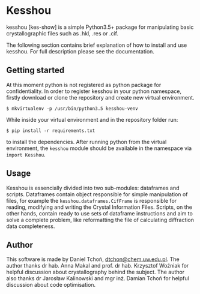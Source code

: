# Kesshou
kesshou [kes-show] is a simple Python3.5+ package for 
manipulating basic crystallographic files such as .hkl, .res or .cif.

The following section contains brief explanation of how to install 
and use kesshou. For full description please see the documentation.

## Getting started

At this moment python is not registered as python package for confidentiality.
In order to register kesshou in your python namespace, firstly download or clone
the repository and create new virtual environment.

    $ mkvirtualenv -p /usr/bin/python3.5 kesshou-venv

While inside your virtual environment and in the repository folder run:

    $ pip install -r requirements.txt
    
to install the dependencies. After running python from the virtual environment,
the `kesshou` module should be available in the namespace via `import Kesshou`.

## Usage

Kesshou is essencially divided into two sub-modules: dataframes and scripts.
Dataframes contain object responsible for simple manipulation of files,
for example the `kesshou.dataframes.CifFrame` is responsible for
reading, modifying and writing the Crystal Information Files.
Scripts, on the other hands, contain ready to use sets of dataframe
instructions and aim to solve a complete problem, like reformatting the file
of calculating diffraction data completeness.

## Author

This software is made by Daniel Tchoń, dtchon@chem.uw.edu.pl.
The author thanks dr hab. Anna Makal and prof. dr hab. Krzysztof Woźniak
for helpful discussion about crystallography behind the subject.
The author also thanks dr Jarosław Kalinowski and mgr inż. Damian Tchoń
for helpful discussion about code optimisation.
